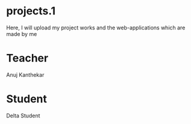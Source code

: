 # projects.1
Here, I will upload my project works and the web-applications which are made by me



# Teacher
Anuj Kanthekar

# Student
Delta Student